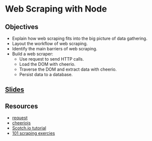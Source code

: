 # Web Scraping with Node

## Objectives
* Explain how web scraping fits into the big picture of data gathering.
* Layout the workflow of web scraping.
* Identify the main barriers of web scraping.
* Build a web scraper:
  * Use request to send HTTP calls.
  * Load the DOM with cheerio.
  * Traverse the DOM and extract data with cheerio.
  * Persist data to a database.

## [Slides](https://docs.google.com/presentation/d/1XJkcVoDBCyGI953EfEXmbna2DHriMzJYjGk0aYlpHGk/edit?usp=sharing)

## Resources

* [request](https://www.npmjs.com/package/request)
* [cheeriojs](https://cheerio.js.org/)
* [Scotch.io tutorial](https://scotch.io/tutorials/scraping-the-web-with-node-js)
* [101 scraping exercies](https://github.com/stanfordjournalism/search-script-scrape)
